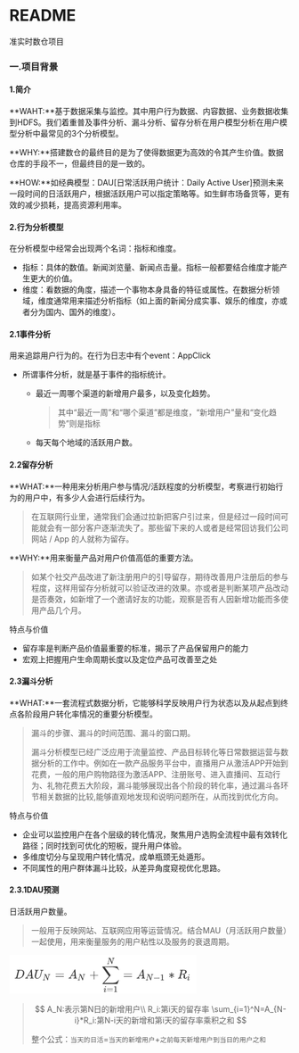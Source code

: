 # README

准实时数仓项目

### 一.项目背景

#### 1.简介

**WAHT:**基于数据采集与监控。其中用户行为数据、内容数据、业务数据收集到HDFS。我们着重普及事件分析、漏斗分析、留存分析在用户模型分析在用户模型分析中最常见的3个分析模型。

**WHY:**搭建数仓的最终目的是为了使得数据更为高效的令其产生价值。数据仓库的手段不一，但最终目的是一致的。

**HOW:**如经典模型：DAU[日常活跃用户统计：Daily Active User]预测未来一段时间的日活跃用户，根据活跃用户可以指定策略等。如生鲜市场备货等，更有效的减少损耗，提高资源利用率。

#### 2.行为分析模型

在分析模型中经常会出现两个名词：指标和维度。

- 指标：具体的数值。新闻浏览量、新闻点击量。指标一般都要结合维度才能产生更大的价值。
- 维度：看数据的角度，描述一个事物本身具备的特征或属性。在数据分析领域，维度通常用来描述分析指标（如上面的新闻分成实事、娱乐的维度，亦或者分为国内、国外的维度）。

#### 2.1事件分析

用来追踪用户行为的。在行为日志中有个event：AppClick

- 所谓事件分析，就是基于事件的指标统计。

  - 最近一周哪个渠道的新增用户最多，以及变化趋势。

    > 其中“最近一周”和“哪个渠道”都是维度，“新增用户”量和“变化趋势”则是指标

  - 每天每个地域的活跃用户数。

#### 2.2留存分析

**WHAT:**一种用来分析用户参与情况/活跃程度的分析模型，考察进行初始行为的用户中，有多少人会进行后续行为。

> 在互联网行业里，通常我们会通过拉新把客户引过来，但是经过一段时间可能就会有一部分客户逐渐流失了。那些留下来的人或者是经常回访我们公司网站 / App 的人就称为留存。

**WHY:**用来衡量产品对用户价值高低的重要方法。

> 如某个社交产品改进了新注册用户的引导留存，期待改善用户注册后的参与程度，这样用留存分析就可以验证改进的效果。亦或者是判断某项产品改动是否奏效，如新增了一个邀请好友的功能，观察是否有人因新增功能而多使用产品几个月。

特点与价值

- 留存率是判断产品价值最重要的标准，揭示了产品保留用户的能力
- 宏观上把握用户生命周期长度以及定位产品可改善至之处

#### 2.3漏斗分析

**WHAT:**一套流程式数据分析，它能够科学反映用户行为状态以及从起点到终点各阶段用户转化率情况的重要分析模型。

> 漏斗的步骤、漏斗的时间范围、漏斗的窗口期。
>
> 漏斗分析模型已经广泛应用于流量监控、产品目标转化等日常数据运营与数据分析的工作中。例如在一款产品服务平台中，直播用户从激活APP开始到花费，一般的用户购物路径为激活APP、注册账号、进入直播间、互动行为、礼物花费五大阶段，漏斗能够展现出各个阶段的转化率，通过漏斗各环节相关数据的比较,能够直观地发现和说明问题所在，从而找到优化方向。

特点与价值

- 企业可以监控用户在各个层级的转化情况，聚焦用户选购全流程中最有效转化路径；同时找到可优化的短板，提升用户体验。
- 多维度切分与呈现用户转化情况，成单瓶颈无处遁形。
- 不同属性的用户群体漏斗比较，从差异角度窥视优化思路。

#### 2.3.1DAU预测

日活跃用户数量。

> 一般用于反映网站、互联网应用等运营情况。结合MAU（月活跃用户数量）一起使用，用来衡量服务的用户粘性以及服务的衰退周期。

![DAU公式](assets/DAU公式.png)

> $$
> A_N:表示第N日的新增用户\\
> R_i:第i天的留存率
> \sum_{i=1}^N=A_{N-i}*R_i:第N-i天的新增和第i天的留存率乘积之和
> $$
>
> 整个公式：`当天的日活`=`当天的新增用户`+`之前每天新增用户到当日的用户之和`

